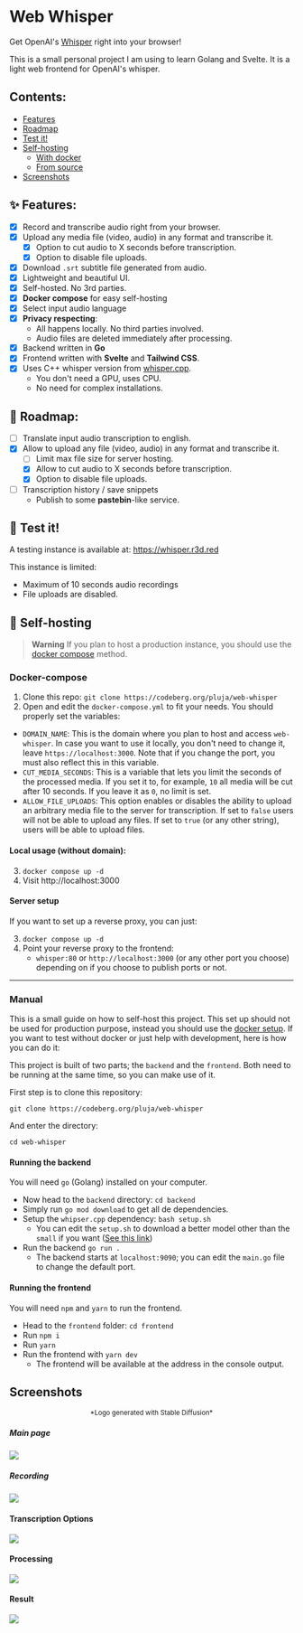 # Web Whisper

Get OpenAI's [Whisper](https://github.com/openai/whisper) right into your browser!

This is a small personal project I am using to learn Golang and Svelte. It is a light web frontend for OpenAI's whisper.

## Contents:

- [Features](#features)
- [Roadmap](#roadmap)
- [Test it!](#test-it)
- [Self-hosting](#self-hosting)
    - [With docker](#docker-compose)
    - [From source](#manual)
- [Screenshots](#screenshots)

## ✨ Features:

- [x] Record and transcribe audio right from your browser.
- [x] Upload any media file (video, audio) in any format and transcribe it.
    - [x] Option to cut audio to X seconds before transcription.
    - [x] Option to disable file uploads.
- [x] Download `.srt` subtitle file generated from audio.
- [x] Lightweight and beautiful UI.
- [x] Self-hosted. No 3rd parties.
- [x] **Docker compose** for easy self-hosting
- [x] Select input audio language
- [x] **Privacy respecting**: 
    - All happens locally. No third parties involved.
    - Audio files are deleted immediately after processing.
- [x] Backend written in **Go**
- [x] Frontend written with **Svelte** and **Tailwind CSS**.
- [x] Uses C++ whisper version from [whisper.cpp](https://github.com/ggerganov/whisper.cpp).
    - You don't need a GPU, uses CPU.
    - No need for complex installations.

## 🧭 Roadmap:

- [ ] Translate input audio transcription to english.
- [x] Allow to upload any file (video, audio) in any format and transcribe it.
	- [ ] Limit max file size for server hosting.
    - [x] Allow to cut audio to X seconds before transcription.
    - [x] Option to disable file uploads.
- [ ] Transcription history / save snippets
    - Publish to some **pastebin**-like service.

## 🧪 Test it!

A testing instance is available at: https://whisper.r3d.red

This instance is limited:
- Maximum of 10 seconds audio recordings 
- File uploads are disabled.

## 🪺 Self-hosting

> **Warning**
> If you plan to host a production instance, you should use the [docker compose](#docker-compose) method.

### Docker-compose

1. Clone this repo: `git clone https://codeberg.org/pluja/web-whisper`
2. Open and edit the `docker-compose.yml` to fit your needs. You should properly set the variables:

- `DOMAIN_NAME`: This is the domain where you plan to host and access `web-whisper`. In case you want to use it locally, you don't need to change it, leave `https://localhost:3000`. Note that if you change the port, you must also reflect this in this variable.
- `CUT_MEDIA_SECONDS`: This is a variable that lets you limit the seconds of the processed media. If you set it to, for example, `10` all media will be cut after 10 seconds. If you leave it as `0`, no limit is set.
- `ALLOW_FILE_UPLOADS`: This option enables or disables the ability to upload an arbitrary media file to the server for transcription. If set to `false` users will not be able to upload any files. If set to `true` (or any other string), users will be able to upload files.

#### Local usage (without domain):

3. `docker compose up -d`
4. Visit http://localhost:3000

#### Server setup

If you want to set up a reverse proxy, you can just:

3. `docker compose up -d`
5. Point your reverse proxy to the frontend:
    - `whisper:80` or `http://localhost:3000` (or any other port you choose) depending on if you choose to publish ports or not.

---

### Manual

This is a small guide on how to self-host this project. This set up should not be used for production purpose, instead you should use the [docker setup](#docker-compose). If you want to test without docker or just help with development, here is how you can do it:

This project is built of two parts; the `backend` and the `frontend`. Both need to be running at the same time, so you can make use of it.

First step is to clone this repository:

`git clone https://codeberg.org/pluja/web-whisper`

And enter the directory:

`cd web-whisper`

#### Running the backend

You will need `go` (Golang) installed on your computer.

- Now head to the `backend` directory: `cd backend`
- Simply run `go mod download` to get all de dependencies.
- Setup the `whipser.cpp` dependency: `bash setup.sh`
    - You can edit the `setup.sh` to download a better model other than the `small` if you want ([See this link](https://github.com/ggerganov/whisper.cpp#more-audio-samples))
- Run the backend `go run .`
    - The backend starts at `localhost:9090`; you can edit the `main.go` file to change the default port.

#### Running the frontend

You will need `npm` and `yarn` to run the frontend.

- Head to the `frontend` folder: `cd frontend`
- Run `npm i`
- Run `yarn`
- Run the frontend with `yarn dev`
    - The frontend will be available at the address in the console output.

## Screenshots

<p align="center"><sub>*Logo generated with Stable Diffusion*</sub></p>

##### Main page
<img src="https://farside.link/rimgo/GFBHU8V.png" align=center>

##### Recording
<img src="https://farside.link/rimgo/M5pW2BB.png" align=center>

#### Transcription Options
<img src="https://farside.link/rimgo/a4yf4hu.png" align=center>

#### Processing
<img src="https://farside.link/rimgo/SHOTbh8.png" align=center>

#### Result
<img src="https://farside.link/rimgo/8EodxT9.png" align=center>